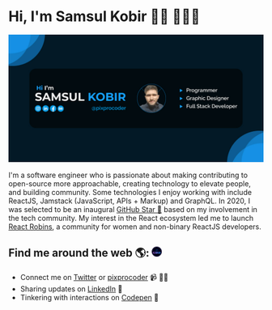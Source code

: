 # Hi, I'm Samsul Kobir 👋🏾 👩🏾‍💻

![Image Description](./GitHub-Banner-image.jpg)

I'm a software engineer who is passionate about making contributing to open-source more approachable, creating technology to elevate people, and building community. Some technologies I enjoy working with include ReactJS, Jamstack (JavaScript, APIs + Markup) and GraphQL. In 2020, I was selected to be an inaugural <a href="https://stars.github.com/">GitHub Star 🌟</a> based on my involvement in the tech community. My interest in the React ecosystem led me to launch <a href="https://www.reactrobins.com/">React Robins</a>, a community for women and non-binary ReactJS developers.

## Find me around the web 🌎: <a href="https://github.com/sponsors/pixprocoder"><img src="./vertical-logo.png" alt="Image Description" width="20" height="20">

</a>

- Connect me on <a href="https://www.twitter.com/pixprocoder">Twitter</a> or <a href="https://www.pixprocoder.com">pixprocoder</a> 📹 ✍🏾
- Sharing updates on <a href="https://www.linkedin.com/in/pixprocoder/">LinkedIn</a> 💼
- Tinkering with interactions on <a href="https://codepen.io/pixprocoder"> Codepen</a> 🏓
